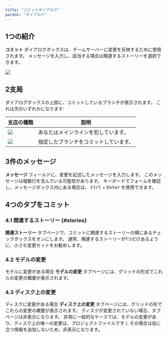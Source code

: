 ```yaml
---
title: "コミットダイアログ"
parent: "ダイアログ"
---
```


## 1つの紹介

**コミット** ダイアログボックスは、チームサーバーに変更を反映するために使用されます。 メッセージを入力し、該当する場合は関連するストーリーを選択できます。

![ ](attachments/commit-dialog/commit-dialog-stories.png)

## 2支局

ダイアログボックスの上部に、コミットしているブランチが表示されます。 これは次のいずれかになります:

| 支店の種類                                            | 説明                  |
| ------------------------------------------------ | ------------------- |
| ![](attachments/commit-dialog/commit-main.png)   | あなたはメインラインを犯しています。  |
| ![](attachments/commit-dialog/commit-branch.png) | 指定したブランチをコミットしています。 |

## 3件のメッセージ

**メッセージ** フィールドに、変更を記述したメッセージを入力します。 このメッセージは複数行を含んでいる可能性があります。 キーボードでフォームを確認し、メッセージボックス内にある場合は、 <kbd>Ctrl</kbd> + <kbd>Enter</kbd> を使用できます。

## 4つのタブをコミット

### 4.1 関連するストーリー {#stories}

**関連ストーリー** タブページで、コミットに関連するストーリーの横にあるチェックボックスをオンにします。 通常、関連するストーリーが1つだけあるように、小さな変更セットをお勧めします。

### 4.2 モデルの変更

モデルに変更がある場合 **モデルの変更** タブページには、グリッドの形式でこれらの変更の概要が表示されます。

### 4.3 ディスク上の変更

ディスクに変更がある場合 **ディスク上の変更** タブページには、グリッドの形でこれらの変更の概要が表示されます。 ディスクが変更されていない場合、タブページは非表示になります。 非常に一般的なケースでは、モデルの変更があり、ディスク上の唯一の変更は、プロジェクトファイルです (. その場合は役に立つ情報を追加しないため、非表示になります。
